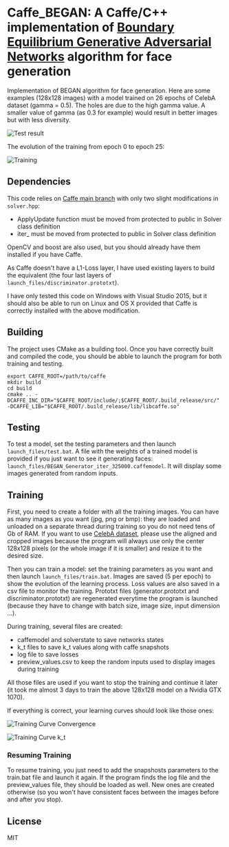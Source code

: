 # Caffe_BEGAN: A Caffe/C++ implementation of [Boundary Equilibrium Generative Adversarial Networks](https://arxiv.org/abs/1703.10717) algorithm for face generation

Implementation of BEGAN algorithm for face generation. Here are some examples (128x128 images) with a model trained on 26 epochs of CelebA dataset (gamma = 0.5). The holes are due to the high gamma value. A smaller value of gamma (as 0.3 for example) would result in better images but with less diversity.

![Test result](Assets/Generated.bmp)

The evolution of the training from epoch 0 to epoch 25:

![Training](Assets/training.gif)

## Dependencies

This code relies on [Caffe main branch](https://github.com/BVLC/caffe) with only two slight modifications in `solver.hpp`: 

- ApplyUpdate function must be moved from protected to public in Solver class definition
- iter_ must be moved from protected to public in Solver class definition

OpenCV and boost are also used, but you should already have them installed if you have Caffe.

As Caffe doesn't have a L1-Loss layer, I have used existing layers to build the equivalent (the four last layers of `launch_files/discriminator.prototxt`).

I have only tested this code on Windows with Visual Studio 2015, but it should also be able to run on Linux and OS X provided that Caffe is correctly installed with the above modification.

## Building

The project uses CMake as a building tool.
Once you have correctly built and compiled the code, you should be abble to launch the program for both training and testing.

```
export CAFFE_ROOT=/path/to/caffe
mkdir build
cd build
cmake .. -DCAFFE_INC_DIR="$CAFFE_ROOT/include/;$CAFFE_ROOT/.build_release/src/" -DCAFFE_LIB="$CAFFE_ROOT/.build_release/lib/libcaffe.so"
```


## Testing

To test a model, set the testing parameters and then launch `launch_files/test.bat`.
A file with the weights of a trained model is provided if you just want to see it generating faces: `launch_files/BEGAN_Generator_iter_325000.caffemodel`. It will display some images generated from random inputs.

## Training

First, you need to create a folder with all the training images. You can have as many images as you want (jpg, png or bmp): they are loaded and unloaded on a separate thread during training so you do not need tens of Gb of RAM. If you want to use [CelebA dataset](http://mmlab.ie.cuhk.edu.hk/projects/CelebA.html), please use the aligned and cropped images because the program will always use only the center 128x128 pixels (or the whole image if it is smaller) and resize it to the desired size.

Then you can train a model: set the training parameters as you want and then launch `launch_files/train.bat`. Images are saved (5 per epoch) to show the evolution of the learning process. Loss values are also saved in a csv file to monitor the training. Prototxt files (generator.prototxt and discriminator.prototxt) are regenerated everytime the program is launched (because they have to change with batch size, image size, input dimension ...).

During training, several files are created:
- caffemodel and solverstate to save networks states
- k_t files to save k_t values along with caffe snapshots
- log file to save losses
- preview_values.csv to keep the random inputs used to display images during training

All those files are used if you want to stop the training and continue it later (it took me almost 3 days to train the above 128x128 model on a Nvidia GTX 1070).

If everything is correct, your learning curves should look like those ones:

![Training Curve Convergence](Assets/Learning_curve_convergence.PNG)

![Training Curve k_t](Assets/Learning_curve_k_t.PNG)

### Resuming Training

To resume training, you just need to add the snapshosts parameters to the train.bat file and launch it again. If the program finds the log file and the preview_values file, they should be loaded as well. New ones are created otherwise (so you won't have consistent faces between the images before and after you stop).


## License

MIT